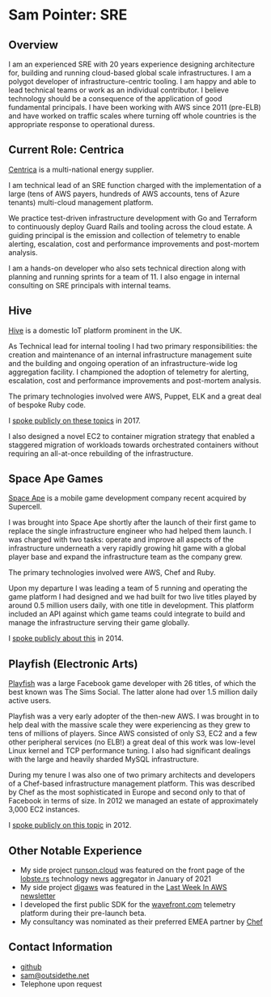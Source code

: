 # Sam Pointer: SRE

## Overview
I am an experienced SRE with 20 years experience designing architecture for, building and running cloud-based global scale infrastructures. I am a polygot developer of infrastructure-centric tooling. I am happy and able to lead technical teams or work as an individual contributor. I believe technology should be a consequence of the application of good fundamental principals. I have been working with AWS since 2011 (pre-ELB) and have worked on traffic scales where turning off whole countries is the appropriate response to operational duress.

## Current Role: Centrica
[Centrica](https://www.centrica.com/) is a multi-national energy supplier.

I am technical lead of an SRE function charged with the implementation of a large (tens of AWS payers, hundreds of AWS accounts, tens of Azure tenants) multi-cloud management platform.

We practice test-driven infrastructure development with Go and Terraform to continuously deploy Guard Rails and tooling across the cloud estate. A guiding principal is the emission and collection of telemetry to enable alerting, escalation, cost and performance improvements and post-mortem analysis.

I am a hands-on developer who also sets technical direction along with planning and running sprints for a team of 11. I also engage in internal consulting on SRE principals with internal teams.

## Hive
[Hive](https://www.hivehome.com/) is a domestic IoT platform prominent in the UK.

As Technical lead for internal tooling I had two primary responsibilities: the creation and maintenance of an internal infrastructure management suite and the building and ongoing operation of an infrastructure-wide log aggregation facility. I championed the adoption of telemetry for alerting, escalation, cost and performance improvements and post-mortem analysis.

The primary technologies involved were AWS, Puppet, ELK and a great deal of bespoke Ruby code.

I [spoke publicly on these topics](https://youtu.be/SpRVKVcUK2w) in 2017.

I also designed a novel EC2 to container migration strategy that enabled a staggered migration of workloads towards orchestrated containers without requiring an all-at-once rebuilding of the infrastructure.

## Space Ape Games
[Space Ape](https://spaceapegames.com/) is a mobile game development company recent acquired by Supercell.

I was brought into Space Ape shortly after the launch of their first game to replace the single infrastructure engineer who had helped them launch. I was charged with two tasks: operate and improve all aspects of the infrastructure underneath a very rapidly growing hit game with a global player base and expand the infrastructure team as the company grew.

The primary technologies involved were AWS, Chef and Ruby.

Upon my departure I was leading a team of 5 running and operating the game platform I had designed and we had built for two live titles played by around 0.5 million users daily, with one title in development. This platform included an API against which game teams could integrate to build and manage the infrastructure serving their game globally.

I [spoke publicly about this](https://www.youtube.com/watch?v=hoHhuLAtwxg) in 2014.

## Playfish (Electronic Arts)
[Playfish](https://en.wikipedia.org/wiki/Playfish) was a large Facebook game developer with 26 titles, of which the best known was The Sims Social. The latter alone had over 1.5 million daily active users.

Playfish was a very early adopter of the then-new AWS. I was brought in to help deal with the massive scale they were experiencing as they grew to tens of millions of players. Since AWS consisted of only S3, EC2 and a few other peripheral services (no ELB!) a great deal of this work was low-level Linux kernel and TCP performance tuning. I also had significant dealings with the large and heavily sharded MySQL infrastructure.

During my tenure I was also one of two primary architects and developers of a Chef-based infrastructure management platform. This was described by Chef as the most sophisticated in Europe and second only to that of Facebook in terms of size. In 2012 we managed an estate of approximately 3,000 EC2 instances.

I [spoke publicly on this topic](http://vimeo.com/57861199) in 2012.

## Other Notable Experience
* My side project [runson.cloud](https://runson.cloud) was featured on the front page of the [lobste.rs](https://lobste.rs) technology news aggregator in January of 2021
* My side project [digaws](https://github.com/sampointer/digaws) was featured in the [Last Week In AWS newsletter](https://www.lastweekinaws.com/newsletter/some-cloud-shells-take-years-to-form/)
* I developed the first public SDK for the [wavefront.com](https://wavefront.com) telemetry platform during their pre-launch beta.
* My consultancy was nominated as their preferred EMEA partner by [Chef](https://www.chef.io/)

## Contact Information
* [github](https://github.com/sampointer)
* [sam@outsidethe.net](mailto:sam@outsidethe.net)
* Telephone upon request

